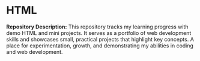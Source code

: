 # HTML
**Repository Description:**  This repository tracks my learning progress with demo HTML and mini projects. It serves as a portfolio of web development skills and showcases small, practical projects that highlight key concepts. A place for experimentation, growth, and demonstrating my abilities in coding and web development.
